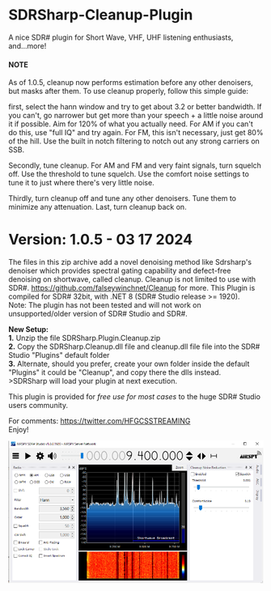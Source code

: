 # SDRSharp-Cleanup-Plugin


A nice SDR# plugin for Short Wave, VHF, UHF listening enthusiasts, and...more!

#### NOTE
As of 1.0.5, cleanup now performs estimation before any other denoisers, but masks after them.
To use cleanup properly, follow this simple guide:

first, select the hann window and try to get about 3.2 or better bandwidth. 
If you can't, go narrower but get more than your speech + a little noise around it if possible.
Aim for 120% of what you actually need. For AM if you can't do this, use "full IQ" and try again.
For FM, this isn't necessary, just get 80% of the hill.
Use the built in notch filtering to notch out any strong carriers on SSB.

Secondly, tune cleanup. For AM and FM and very faint signals, turn squelch off.
Use the threshold to tune squelch. Use the comfort noise settings to tune it to just where there's very little noise.

Thirdly, turn cleanup off and tune any other denoisers. Tune them to minimize any attenuation.
Last, turn cleanup back on.


# Version: 1.0.5 - 03 17 2024 


The files in this zip archive add a novel denoising method like Sdrsharp's denoiser which provides spectral gating capability and defect-free denoising on shortwave, called cleanup. Cleanup is not limited to use with SDR#. https://github.com/falseywinchnet/Cleanup for more.
This Plugin is compiled for SDR# 32bit, with .NET 8 (SDR# Studio release >= 1920).
<br>Note: The plugin has not been tested and will not work on unsupported/older version of SDR# Studio and SDR#.


**New Setup:**
<br>**1.** Unzip the file SDRSharp.Plugin.Cleanup.zip
<br>**2.** Copy the SDRSharp.Cleanup.dll file and cleanup.dll file file into the SDR# Studio "Plugins" default folder
<br>**3.** Alternate, should you prefer, create your own folder inside the default "Plugins" it could be "Cleanup", and copy there the dlls instead.
<br>>SDRSharp will load your plugin at next execution.


This plugin is provided for *free use for most cases* to the huge SDR# Studio users community.<br>

For comments: https://twitter.com/HFGCSSTREAMING
<br>Enjoy!

![Screenshot](https://github.com/falseywinchnet/PyITD/blob/main/screenshot.png)
